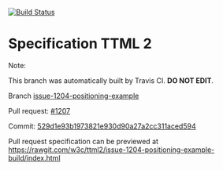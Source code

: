 [![Build Status](https://travis-ci.org/w3c/ttml2.svg?branch=issue-1204-positioning-example)](https://travis-ci.org/w3c/ttml2)


# Specification TTML 2


Note:


This branch was automatically built by Travis CI. <b>DO NOT EDIT</b>.


 Branch [issue-1204-positioning-example](https://github.com/w3c/ttml2/tree/issue-1204-positioning-example)


 Pull request: [#1207](https://github.com/w3c/ttml2/pull/1207)


 Commit: [529d1e93b1973821e930d90a27a2cc311aced594](https://github.com/w3c/ttml2/commit/529d1e93b1973821e930d90a27a2cc311aced594)

Pull request specification can be previewed at https://rawgit.com/w3c/ttml2/issue-1204-positioning-example-build/index.html



